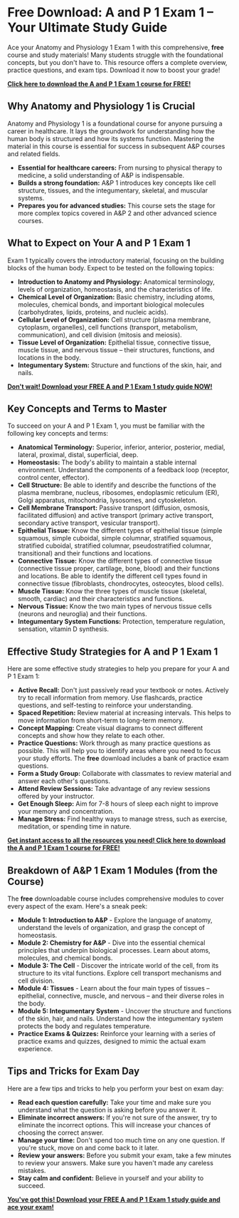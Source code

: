 # Free Download: A and P 1 Exam 1 – Your Ultimate Study Guide

Ace your Anatomy and Physiology 1 Exam 1 with this comprehensive, **free** course and study materials! Many students struggle with the foundational concepts, but you don't have to. This resource offers a complete overview, practice questions, and exam tips. Download it now to boost your grade!

[**Click here to download the A and P 1 Exam 1 course for FREE!**](https://udemywork.com/a-and-p-1-exam-1)

## Why Anatomy and Physiology 1 is Crucial

Anatomy and Physiology 1 is a foundational course for anyone pursuing a career in healthcare. It lays the groundwork for understanding how the human body is structured and how its systems function. Mastering the material in this course is essential for success in subsequent A&P courses and related fields.

*   **Essential for healthcare careers:** From nursing to physical therapy to medicine, a solid understanding of A&P is indispensable.
*   **Builds a strong foundation:** A&P 1 introduces key concepts like cell structure, tissues, and the integumentary, skeletal, and muscular systems.
*   **Prepares you for advanced studies:** This course sets the stage for more complex topics covered in A&P 2 and other advanced science courses.

## What to Expect on Your A and P 1 Exam 1

Exam 1 typically covers the introductory material, focusing on the building blocks of the human body. Expect to be tested on the following topics:

*   **Introduction to Anatomy and Physiology:** Anatomical terminology, levels of organization, homeostasis, and the characteristics of life.
*   **Chemical Level of Organization:** Basic chemistry, including atoms, molecules, chemical bonds, and important biological molecules (carbohydrates, lipids, proteins, and nucleic acids).
*   **Cellular Level of Organization:** Cell structure (plasma membrane, cytoplasm, organelles), cell functions (transport, metabolism, communication), and cell division (mitosis and meiosis).
*   **Tissue Level of Organization:** Epithelial tissue, connective tissue, muscle tissue, and nervous tissue – their structures, functions, and locations in the body.
*   **Integumentary System:** Structure and functions of the skin, hair, and nails.

[**Don't wait! Download your FREE A and P 1 Exam 1 study guide NOW!**](https://udemywork.com/a-and-p-1-exam-1)

## Key Concepts and Terms to Master

To succeed on your A and P 1 Exam 1, you must be familiar with the following key concepts and terms:

*   **Anatomical Terminology:** Superior, inferior, anterior, posterior, medial, lateral, proximal, distal, superficial, deep.
*   **Homeostasis:** The body's ability to maintain a stable internal environment. Understand the components of a feedback loop (receptor, control center, effector).
*   **Cell Structure:** Be able to identify and describe the functions of the plasma membrane, nucleus, ribosomes, endoplasmic reticulum (ER), Golgi apparatus, mitochondria, lysosomes, and cytoskeleton.
*   **Cell Membrane Transport:** Passive transport (diffusion, osmosis, facilitated diffusion) and active transport (primary active transport, secondary active transport, vesicular transport).
*   **Epithelial Tissue:** Know the different types of epithelial tissue (simple squamous, simple cuboidal, simple columnar, stratified squamous, stratified cuboidal, stratified columnar, pseudostratified columnar, transitional) and their functions and locations.
*   **Connective Tissue:** Know the different types of connective tissue (connective tissue proper, cartilage, bone, blood) and their functions and locations. Be able to identify the different cell types found in connective tissue (fibroblasts, chondrocytes, osteocytes, blood cells).
*   **Muscle Tissue:** Know the three types of muscle tissue (skeletal, smooth, cardiac) and their characteristics and functions.
*   **Nervous Tissue:** Know the two main types of nervous tissue cells (neurons and neuroglia) and their functions.
*   **Integumentary System Functions:** Protection, temperature regulation, sensation, vitamin D synthesis.

## Effective Study Strategies for A and P 1 Exam 1

Here are some effective study strategies to help you prepare for your A and P 1 Exam 1:

*   **Active Recall:** Don't just passively read your textbook or notes. Actively try to recall information from memory. Use flashcards, practice questions, and self-testing to reinforce your understanding.
*   **Spaced Repetition:** Review material at increasing intervals. This helps to move information from short-term to long-term memory.
*   **Concept Mapping:** Create visual diagrams to connect different concepts and show how they relate to each other.
*   **Practice Questions:** Work through as many practice questions as possible. This will help you to identify areas where you need to focus your study efforts. The **free** download includes a bank of practice exam questions.
*   **Form a Study Group:** Collaborate with classmates to review material and answer each other's questions.
*   **Attend Review Sessions:** Take advantage of any review sessions offered by your instructor.
*   **Get Enough Sleep:** Aim for 7-8 hours of sleep each night to improve your memory and concentration.
*   **Manage Stress:** Find healthy ways to manage stress, such as exercise, meditation, or spending time in nature.

[**Get instant access to all the resources you need! Click here to download the A and P 1 Exam 1 course for FREE!**](https://udemywork.com/a-and-p-1-exam-1)

## Breakdown of A&P 1 Exam 1 Modules (from the Course)

The **free** downloadable course includes comprehensive modules to cover every aspect of the exam. Here's a sneak peek:

*   **Module 1: Introduction to A&P** - Explore the language of anatomy, understand the levels of organization, and grasp the concept of homeostasis.
*   **Module 2: Chemistry for A&P** - Dive into the essential chemical principles that underpin biological processes. Learn about atoms, molecules, and chemical bonds.
*   **Module 3: The Cell** - Discover the intricate world of the cell, from its structure to its vital functions. Explore cell transport mechanisms and cell division.
*   **Module 4: Tissues** - Learn about the four main types of tissues – epithelial, connective, muscle, and nervous – and their diverse roles in the body.
*   **Module 5: Integumentary System** - Uncover the structure and functions of the skin, hair, and nails. Understand how the integumentary system protects the body and regulates temperature.
*   **Practice Exams & Quizzes:** Reinforce your learning with a series of practice exams and quizzes, designed to mimic the actual exam experience.

## Tips and Tricks for Exam Day

Here are a few tips and tricks to help you perform your best on exam day:

*   **Read each question carefully:** Take your time and make sure you understand what the question is asking before you answer it.
*   **Eliminate incorrect answers:** If you're not sure of the answer, try to eliminate the incorrect options. This will increase your chances of choosing the correct answer.
*   **Manage your time:** Don't spend too much time on any one question. If you're stuck, move on and come back to it later.
*   **Review your answers:** Before you submit your exam, take a few minutes to review your answers. Make sure you haven't made any careless mistakes.
*   **Stay calm and confident:** Believe in yourself and your ability to succeed.

[**You've got this! Download your FREE A and P 1 Exam 1 study guide and ace your exam!**](https://udemywork.com/a-and-p-1-exam-1)
